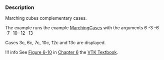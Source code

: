 ### Description

Marching cubes complementary cases.

The example runs the example [MarchingCases](/Cxx/VisualizationAlgorithms/MarchingCases) with the arguments 6 -3 -6 -7 -10 -12 -13

Cases 3c, 6c, 7c, 10c, 12c and 13c are displayed.

!!! info
    See [Figure 6-10](/VTKBook/06Chapter6/#Figure%206-10) in [Chapter 6](/VTKBook/06Chapter6) the [VTK Textbook](/VTKBook/01Chapter1).
